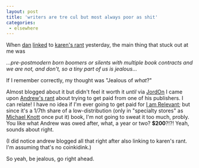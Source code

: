 ```yaml
---
layout: post
title: 'writers are tre cul but most always poor as shit'
categories:
 - elsewhere
---
```


When <a href="http://theyblinked.com">dan</a> <a href="http://www.theyblinked.com/blog/2003_01_12_theyblinked_archive.html#87572994">linked</a> to <a href="http://deepdirt.blogspot.com/2003_01_01_deepdirt_archive.html#90186758">karen's rant</a> yesterday, the main thing that stuck out at me was 



<i>...pre-postmodern born boomers or silents with multiple book contracts and we are not, and don't, so a tiny part of us is jealous...</i>



If I remember correctly, my thought was "Jealous of <i>what</i>?"



Almost blogged about it but didn't feel it worth it <i>until</i> via <a href="http://jordoncooper.com">JordOn</a> I came upon <a href="http://bloggedyblog.blogspot.com/2003_01_12_bloggedyblog_archive.html#90195505">Andrew's rant</a> about trying to get paid from one of his publishers. I can relate! I have no idea if I'm ever going to get paid for <a href="http://www.amazon.com/exec/obidos/ASIN/0971457603/qid%3D1042852198/sr%3D11-1/ref%3Dsr%5F11%5F1/102-0133524-5768152">I am Relevant</a>; but since it's a 1/7th share of a low-distribution (only in "specialty stores" as <a href="http://www.michaelknott.com/">Michael Knott</a> once put it) book, I'm not going to sweat it too much, probly. You like what Andrew was owed after, what, a year or two? <b>&#36;200</b>?!?! Yeah, sounds about right.



(I did notice andrew blogged all that right after also linking to karen's rant. I'm assuming that's no coinkidink.)



So yeah, be jealous, go right ahead.

